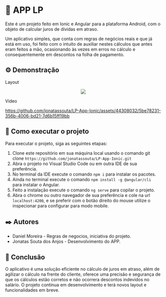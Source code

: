 # 🚀 APP LP

Este é um projeto feito em Ionic e Angular para a plataforma Android, com o objeto de calcular juros de dívidas em atraso.

Um aplicativo simples, que conta com regras de negócios reais e que já está em uso, foi feito com o intuito de auxiliar nestes cálculos que antes eram feitos a mão, ocasionando às vezes em erros no cálculo e consequentemente em descontos na folha de pagamento.

## ⚙️ Demonstração

Layout
<p align="center">
<img src="https://github.com/jonatassouta/LP-App-Ionic/assets/44308032/60f81e3a-dc36-451c-8250-6a49c79297f5"/>

Video

https://github.com/jonatassouta/LP-App-Ionic/assets/44308032/5be78231-356b-4006-bd21-7d6b15ff19bb
</p>

## 🔧 Como executar o projeto

Para executar o projeto, siga as seguintes etapas:
1. Clone este repositório em sua máquina local usando o comando git clone ```https://github.com/jonatassouta/LP-App-Ionic.git```
2. Abra o projeto no Visual Studio Code ou em outra IDE de sua preferência.
3. No terminal da IDE execute o comando ```npm i``` para instalar os pacotes.
4. Ainda no terminal execute o comando ```npm install -g @angular/cli``` para instalar o Angular.
5. Feito a instalação execute o comando ```ng serve``` para copilar o projeto.
6. Abra o chrome ou outro navegador de sua preferência e cole na url ```localhost:4200```, e se preferir com o botão direito do mouse utilize o inspecionar para configurar para modo mobile.

## ✒️ Autores

* Daniel Moreira - Regras de negocios, iniciativa do projeto.
* Jonatas Souta dos Anjos - Desenvolvimento do APP.

## 🎁 Conclusão

O aplicativo é uma solução eficiente no cálculo de juros em atraso, além de agilizar o cálculo na frente do cliente, oferece uma precisão e segurança de que os cálculos estão corretos e não ocorrera descontos indevidos no salário. O projeto continua em desenvolvimento e terá novos layout e funcionalidades em breve.
